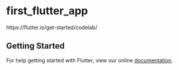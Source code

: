 # first_flutter_app

https:&#x2F;&#x2F;flutter.io&#x2F;get-started&#x2F;codelab&#x2F;

## Getting Started

For help getting started with Flutter, view our online
[documentation](https://flutter.io/).
